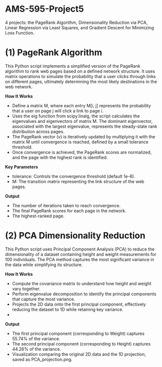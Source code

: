 # AMS-595-Project5
4 projects: the PageRank Algorithm, Dimensionality Reduction via PCA, Linear Regression via Least Squares, and Gradient Descent for Minimizing Loss Function.


# (1) PageRank Algorithm
This Python script implements a simplified version of the PageRank algorithm to rank web pages based on a defined network structure. It uses matrix operations to simulate the probability that a user clicks through links on different pages, ultimately determining the most likely destinations in the web network.

**How It Works**
- Define a matrix M, where each entry M[i, j] represents the probability that a user on page j will click a link to page i.
- Uses the eig function from scipy.linalg, the script calculates the eigenvalues and eigenvectors of matrix M. The dominant eigenvector, associated with the largest eigenvalue, represents the steady-state rank distribution across pages.
- The PageRank vector (v) is iteratively updated by multiplying it with the matrix M until convergence is reached, defined by a small tolerance threshold.
- Once convergence is achieved, the PageRank scores are normalized, and the page with the highest rank is identified.

**Key Parameters**
- tolerance: Controls the convergence threshold (default 1e-6).
- M: The transition matrix representing the link structure of the web pages.

**Output**
- The number of iterations taken to reach convergence.
- The final PageRank scores for each page in the network.
- The highest-ranked page.


# (2) PCA Dimensionality Reduction
This Python script uses Principal Component Analysis (PCA) to reduce the dimensionality of a dataset containing height and weight measurements for 100 individuals. The PCA method captures the most significant variance in the data while simplifying its structure.

**How It Works**
- Compute the covariance matrix to understand how height and weight vary together.
- Perform eigenvalue decomposition to identify the principal components that capture the most variance.
- Projects the 2D data onto the first principal component, effectively reducing the dataset to 1D while retaining key variance.
- 
**Output**
- The first principal component (corresponding to Weight) captures 55.74% of the variance.
- The second principal component (corresponding to Height) captures 44.26% of the variance.
- Visualization comparing the original 2D data and the 1D projection, saved as PCA_projection.png.
